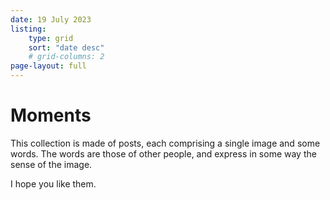 ```yaml
---
date: 19 July 2023
listing: 
    type: grid
    sort: "date desc"
    # grid-columns: 2
page-layout: full
---
```


# Moments

This collection is made of posts, each comprising a single image and some words. The words are those of other people, and express in some way the sense of the image.

I hope you like them.